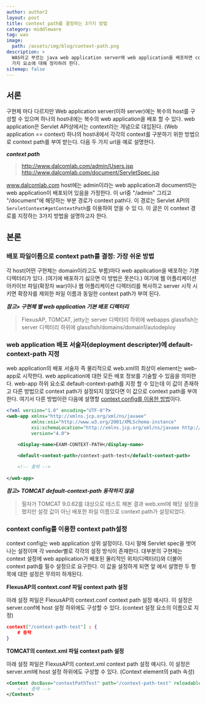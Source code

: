 ```yaml
---
author: author2
layout: post
title: context path를 결정하는 3가지 방법
category: middleware
tag: was
image: 
  path: /assets/img/blog/context-path.png
description: >
  WAS라고 부르는 java web application server에 web application을 배포하면 context path 라고하는 경로가 생성된다. 이 문서는 이를 결정하는 3
  가지 요소에 대해 정리하려 한다.
sitemap: false
---
```


## 서론

구현체 마다 다르지만 Web application server(이하 server)에는 복수의 host를 구성할 수 있으며 하나의 host내에는 복수의 web application을 배포
할 수 있다. web application은 Servlet API상에서는 context라는 개념으로 대입된다. (Web application == context) 하나의 host내에서 각각의
context를 구분하기 위한 방법으로 context path를 부여 받는다. 다음 두 가지 url을 예로 설명한다.

**_context path_**
> http://www.dalcomlab.com/admin/Users.jsp
> http://www.dalcomlab.com/document/ServletSpec.jsp

www.dalcomlab.com host에는 admin이라는 web application과 document라는 web application이 배포되어 있음을 가정한다. 이 url중 "/admin"
그리고 "/document"에 해당하는 부분 경로가 context path다. 이 경로는 Servlet API의 `ServletContext#getContextPath`를 이용하여 얻을 수 있
다. 이 글은 이 context 경로를 지정하는 3가지 방법을 설명하고자 한다.

## 본론

### 배포 파일이름으로 context path를 결정: 가장 쉬운 방법

각 host(어떤 구현체는 domain이라고도 부름)마다 web application을 배포하는 기본 디렉터리가 있다. (여기에 배포하기 싫으면 이 방법은 못쓴다.) 여기에 
웹 어플리케이션 아카이브 파일(확장자 war)이나 웹 어플리케이션 디렉터리를 복사하고 server 시작 시키면 확장자를 제외한 파일 이름과 동일한 context path가
부여 된다. 

**_참고> 구현체 별 web application 기본 배포 디렉터리_**

> FlexusAP, TOMCAT, jetty는 server 디렉터리 하위에 webapps
> glassfish는 server 디렉터리 하위에 glassfish/domains/domain1/autodeploy

### web application 배포 서술자(deployment descripter)에 default-context-path 지정

web application의 배포 서술자 즉 물리적으로 web.xml의 최상이 element는 web-app로 시작한다. web application에 대한 모든 배포 정보를 기술할 수
있음을 의미한다. web-app 하위 요소로 default-context-path를 지정 할 수 있는데 이 값이 존재하고 다른 방법으로 context path가 설정되지 않았다면 
이 값으로 context path를 부여한다. 여기서 다른 방법이란 다음에 설명할 <u>context config를 이용한 방법</u>이다. 

```xml
<?xml version="1.0" encoding="UTF-8"?>
<web-app xmlns="http://xmlns.jcp.org/xml/ns/javaee"
         xmlns:xsi="http://www.w3.org/2001/XMLSchema-instance"
         xsi:schemaLocation="http://xmlns.jcp.org/xml/ns/javaee http://xmlns.jcp.org/xml/ns/javaee/web-app_4_0.xsd"
         version="4.0">
    
    <display-name>EXAM-CONTEXT-PATH</display-name>

    <default-context-path>/context-path-test</default-context-path>

    <!-- 중략 -->
    
</web-app>
```

**_참고> TOMCAT default-context-path 동작하지 않음_**

> 필자가 TOMCAT 9.0.62를 대상으로 테스트 해본 결과 web.xml에 해당 설정을 했지만 설정 값이 아닌 배포한 파일 이름으로 context path가 설정되었다.

### context config를 이용한 context path설정

context config는 web application 상위 설정이다. 다시 말해 Servlet spec을 벗어나는 설정이며 각 vender별로 각각의 설정 방식이 존재한다. 대부분의
구현체는 context 설정에 web application가 배포된 물리적인 위치(디렉터리)와 더불어 context path를 필수 설정으로 요구한다. 이 값을 설정하게 되면 앞
에서 설명한 두 항목에 대한 설정은 무의미 하게된다.

**FlexusAP의 context.conf 파일 context path 설정**

아래 설정 파일은 FlexusAP의 context.conf context path 설정 예시다. 이 설정은 server.conf에 host 설정 하위에도 구성할 수 있다. (context 
설정 요소의 이름으로 지정)

```json
context["/context-path-test"] : {
    # 중략
}
```

**TOMCAT의 context.xml 파일 context path 설정**

아래 설정 파일은 FlexusAP의 context.xml context path 설정 예시다. 이 설정은 server.xml에 host 설정 하위에도 구성할 수 있다. (Context 
element의 path 속성)

```xml
<Context docBase="contextPathTest" path="/context-path-test" reloadable="true">
    <!-- 중략 -->
</Context>
````

